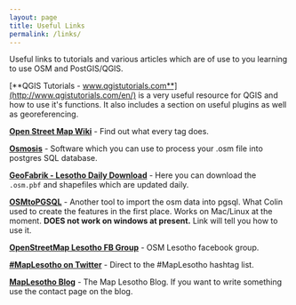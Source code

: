 ```yaml
---
layout: page
title: Useful Links
permalink: /links/
---
```


Useful links to tutorials and various articles which are of use to you learning to use OSM and PostGIS/QGIS.

[**QGIS Tutorials - www.qgistutorials.com**](http://www.qgistutorials.com/en/) is a very useful resource for QGIS and how to use it's functions. It also includes a section on useful plugins as well as georeferencing. 

[**Open Street Map Wiki**](http://wiki.openstreetmap.org) - Find out what every tag does.

[**Osmosis**](http://wiki.openstreetmap.org/wiki/Osmosis) - Software which you can use to process your .osm file into postgres SQL database.

[**GeoFabrik - Lesotho Daily Download**](http://download.geofabrik.de/africa/lesotho.html) - Here you can download the ```.osm.pbf``` and shapefiles which are updated daily. 

[**OSMtoPGSQL**](http://learnosm.org/en/osm-data/osm2pgsql/) - Another tool to import the osm data into pgsql. What Colin used to create the features in the first place. Works on Mac/Linux at the moment. **DOES not work on windows at present.** Link will tell you how to use it.

[**OpenStreetMap Lesotho FB Group**](https://www.facebook.com/groups/1539200169678837/) - OSM Lesotho facebook group.

[**#MapLesotho on Twitter**](https://twitter.com/search?src=typd&q=%23MapLesotho) - Direct to the #MapLesotho hashtag list.

[**MapLesotho Blog**](http://maplesotho.wordpress.com) - The Map Lesotho Blog. If you want to write something use the contact page on the blog.



